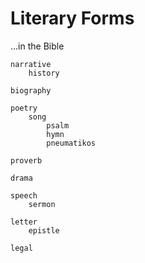 # Literary Forms
...in the Bible

	narrative
		history

	biography

	poetry
		song
			psalm
			hymn
			pneumatikos

	proverb

	drama

	speech
		sermon

	letter
		epistle

	legal


